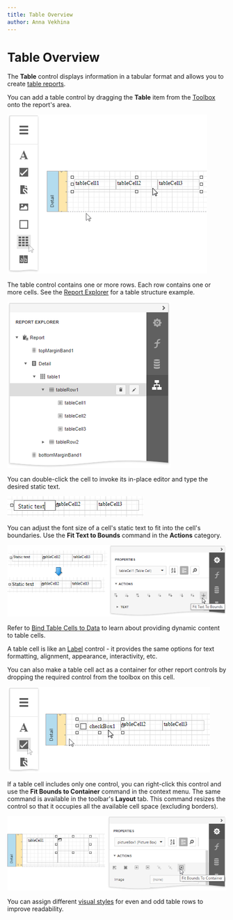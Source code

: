 ```yaml
---
title: Table Overview
author: Anna Vekhina
---
```

# Table Overview

The **Table** control displays information in a tabular format and allows you to create  [table reports](../../create-popular-reports/create-a-table-report.md).

You can add a table control by dragging the **Table** item from the [Toolbox](../../report-designer-tools/toolbox.md) onto the report's area.

![](../../../../images/eurd-web-drop-table-from-toolbox.png)

The table control contains one or more rows. Each row contains one or more cells. See the [Report Explorer](../../report-designer-tools/ui-panels/report-explorer.md) for a table structure example.

![](../../../../images/eurd-web-table-structure-in-report-explorer.png)

You can double-click the cell to invoke its in-place editor and type the desired static text.

![](../../../../images/eurd-web-table-cell-static-text.png)

You can adjust the font size of a cell's static text to fit into the cell's boundaries. Use the **Fit Text to Bounds** command in the **Actions** category.

![](../../../../images/eurd-web-table-cell-fit-text-to-bounds.png)

Refer to [Bind Table Cells to Data](bind-table-cells-to-data.md) to learn about providing dynamic content to table cells.

A table cell is like an [Label](../use-basic-report-controls/label.md) control - it provides the same options for text formatting, alignment, appearance, interactivity, etc. 

You can also make a table cell act as a container for other report controls by dropping the required control from the toolbox on this cell.

![](../../../../images/eurd-web-drop-check-box-onto-table-cell.png)

If a table cell includes only one control, you can right-click this control and use the **Fit Bounds to Container** command in the context menu. The same command is available in the toolbar's **Layout** tab. This command resizes the control so that it occupies all the available cell space (excluding borders).

![](../../../../images/eurd-web-fit-bounds-to-container.png)

You can assign different [visual styles](../../customize-appearance/report-visual-styles.md) for even and odd table rows to improve readability.